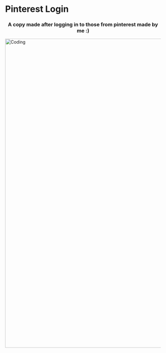# Pinterest Login

<h3 align="center">A copy made after logging in to those from pinterest made by me :)</h3>

<img align="center" alt="Coding" width="650" height="1000" src="https://c.tenor.com/GfSX-u7VGM4AAAAC/coding.gif">
